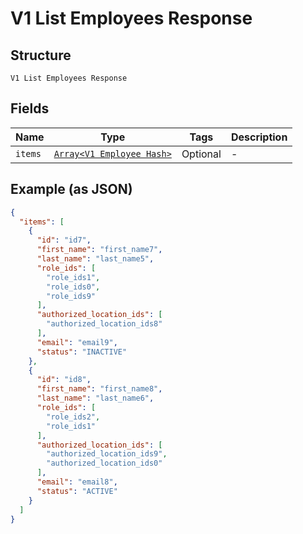 
# V1 List Employees Response

## Structure

`V1 List Employees Response`

## Fields

| Name | Type | Tags | Description |
|  --- | --- | --- | --- |
| `items` | [`Array<V1 Employee Hash>`](/doc/models/v1-employee.md) | Optional | - |

## Example (as JSON)

```json
{
  "items": [
    {
      "id": "id7",
      "first_name": "first_name7",
      "last_name": "last_name5",
      "role_ids": [
        "role_ids1",
        "role_ids0",
        "role_ids9"
      ],
      "authorized_location_ids": [
        "authorized_location_ids8"
      ],
      "email": "email9",
      "status": "INACTIVE"
    },
    {
      "id": "id8",
      "first_name": "first_name8",
      "last_name": "last_name6",
      "role_ids": [
        "role_ids2",
        "role_ids1"
      ],
      "authorized_location_ids": [
        "authorized_location_ids9",
        "authorized_location_ids0"
      ],
      "email": "email8",
      "status": "ACTIVE"
    }
  ]
}
```


